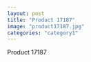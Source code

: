 ```yaml
---
layout: post
title: "Product 17187"
image: "product17187.jpg"
categories: "category1"
---
```

Product 17187
